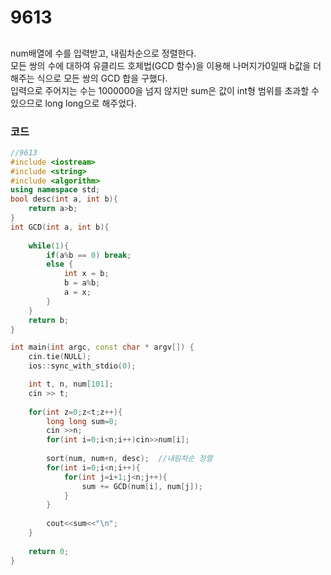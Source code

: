 # 9613

##
num배열에 수를 입력받고, 내림차순으로 정렬한다.  
모든 쌍의 수에 대하여 유클리드 호제법(GCD 함수)을 이용해 나머지가0일때 b값을 더해주는 식으로 모든 쌍의 GCD 합을 구했다.   
입력으로 주어지는 수는 1000000을 넘지 않지만 sum은 값이 int형 범위를 초과할 수 있으므로 long long으로 해주었다.


### 코드

```c++
//9613
#include <iostream>
#include <string>
#include <algorithm>
using namespace std;
bool desc(int a, int b){
    return a>b;
}
int GCD(int a, int b){
    
    while(1){
        if(a%b == 0) break;
        else {
            int x = b;
            b = a%b;
            a = x;
        }
    }
    return b;
}

int main(int argc, const char * argv[]) {
    cin.tie(NULL);
    ios::sync_with_stdio(0);

    int t, n, num[101];
    cin >> t;
 
    for(int z=0;z<t;z++){
        long long sum=0;
        cin >>n;
        for(int i=0;i<n;i++)cin>>num[i];
        
        sort(num, num+n, desc);  //내림차순 정렬
        for(int i=0;i<n;i++){
            for(int j=i+1;j<n;j++){
                sum += GCD(num[i], num[j]);
            }
        }
        
        cout<<sum<<"\n";
    }
    
    return 0;
}

```
